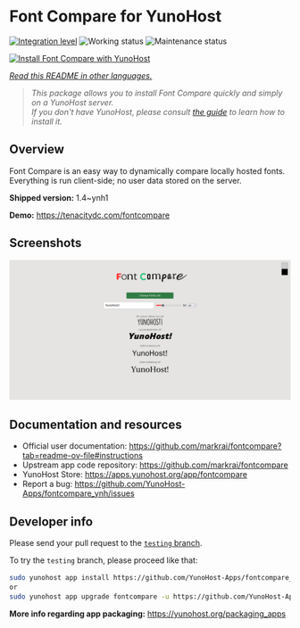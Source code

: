 <!--
N.B.: This README was automatically generated by <https://github.com/YunoHost/apps/tree/master/tools/readme_generator>
It shall NOT be edited by hand.
-->

# Font Compare for YunoHost

[![Integration level](https://apps.yunohost.org/badge/integration/fontcompare)](https://ci-apps.yunohost.org/ci/apps/fontcompare/)
![Working status](https://apps.yunohost.org/badge/state/fontcompare)
![Maintenance status](https://apps.yunohost.org/badge/maintained/fontcompare)

[![Install Font Compare with YunoHost](https://install-app.yunohost.org/install-with-yunohost.svg)](https://install-app.yunohost.org/?app=fontcompare)

*[Read this README in other languages.](./ALL_README.md)*

> *This package allows you to install Font Compare quickly and simply on a YunoHost server.*  
> *If you don't have YunoHost, please consult [the guide](https://yunohost.org/install) to learn how to install it.*

## Overview

Font Compare is an easy way to dynamically compare locally hosted fonts. Everything is run client-side; no user data stored on the server. 


**Shipped version:** 1.4~ynh1

**Demo:** <https://tenacitydc.com/fontcompare>

## Screenshots

![Screenshot of Font Compare](./doc/screenshots/Fontcompare.png)

## Documentation and resources

- Official user documentation: <https://github.com/markrai/fontcompare?tab=readme-ov-file#instructions>
- Upstream app code repository: <https://github.com/markrai/fontcompare>
- YunoHost Store: <https://apps.yunohost.org/app/fontcompare>
- Report a bug: <https://github.com/YunoHost-Apps/fontcompare_ynh/issues>

## Developer info

Please send your pull request to the [`testing` branch](https://github.com/YunoHost-Apps/fontcompare_ynh/tree/testing).

To try the `testing` branch, please proceed like that:

```bash
sudo yunohost app install https://github.com/YunoHost-Apps/fontcompare_ynh/tree/testing --debug
or
sudo yunohost app upgrade fontcompare -u https://github.com/YunoHost-Apps/fontcompare_ynh/tree/testing --debug
```

**More info regarding app packaging:** <https://yunohost.org/packaging_apps>
